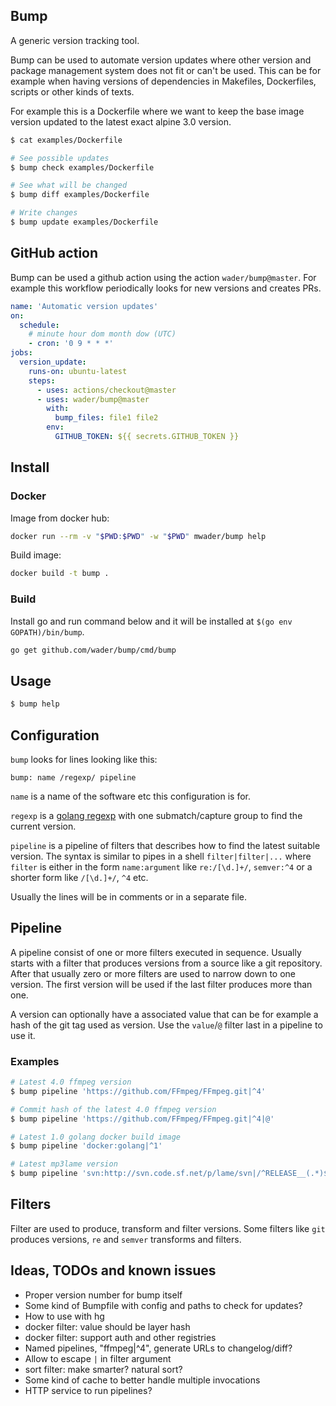 ## Bump

A generic version tracking tool.

Bump can be used to automate version updates where other version and package
management system does not fit or can't be used. This can be for example when
having versions of dependencies in Makefiles, Dockerfiles, scripts or other
kinds of texts.

For example this is a Dockerfile where we want to keep the base image version
updated to the latest exact alpine 3.0 version.

```sh (exec)
$ cat examples/Dockerfile

# See possible updates
$ bump check examples/Dockerfile

# See what will be changed
$ bump diff examples/Dockerfile

# Write changes
$ bump update examples/Dockerfile
```

## GitHub action

Bump can be used a github action using the action `wader/bump@master`.
For example this workflow periodically looks for new versions and
creates PRs.

```yml
name: 'Automatic version updates'
on:
  schedule:
    # minute hour dom month dow (UTC)
    - cron: '0 9 * * *'
jobs:
  version_update:
    runs-on: ubuntu-latest
    steps:
      - uses: actions/checkout@master
      - uses: wader/bump@master
        with:
          bump_files: file1 file2
        env:
          GITHUB_TOKEN: ${{ secrets.GITHUB_TOKEN }}
```

## Install

### Docker

Image from docker hub:
```sh
docker run --rm -v "$PWD:$PWD" -w "$PWD" mwader/bump help
```
Build image:
```sh
docker build -t bump .
```

### Build

Install go and run command below and it will be installed at
`$(go env GOPATH)/bin/bump`.

```sh
go get github.com/wader/bump/cmd/bump
```

## Usage

```sh (exec)
$ bump help
```

## Configuration

`bump` looks for lines looking like this:
```
bump: name /regexp/ pipeline
```

`name` is a name of the software etc this configuration is for.

`regexp` is a [golang regexp](https://golang.org/pkg/regexp/syntax/) with
one submatch/capture group to find the current version.

`pipeline` is a pipeline of filters that describes how to find the latest
suitable version. The syntax is similar to pipes in a shell `filter|filter|...`
where `filter` is either in the form `name:argument` like `re:/[\d.]+/`,
`semver:^4` or a shorter form like `/[\d.]+/`, `^4` etc.

Usually the lines will be in comments or in a separate file.

## Pipeline

A pipeline consist of one or more filters executed in sequence. Usually
starts with a filter that produces versions from a source like a git repository.
After that usually zero or more filters are used to narrow down to one version.
The first version will be used if the last filter produces more than one.

A version can optionally have a associated value that can be for example a hash
of the git tag used as version. Use the `value`/`@` filter last in a pipeline to
use it.

### Examples

```sh (exec)
# Latest 4.0 ffmpeg version
$ bump pipeline 'https://github.com/FFmpeg/FFmpeg.git|^4'

# Commit hash of the latest 4.0 ffmpeg version
$ bump pipeline 'https://github.com/FFmpeg/FFmpeg.git|^4|@'

# Latest 1.0 golang docker build image
$ bump pipeline 'docker:golang|^1'

# Latest mp3lame version
$ bump pipeline 'svn:http://svn.code.sf.net/p/lame/svn|/^RELEASE__(.*)$/|/_/./|*'
```

## Filters

Filter are used to produce, transform and filter versions. Some filters like `git`
produces versions, `re` and `semver` transforms and filters.

[filtersmarkdown]: sh

## Ideas, TODOs and known issues

- Proper version number for bump itself
- Some kind of Bumpfile with config and paths to check for updates?
- How to use with hg
- docker filter: value should be layer hash
- docker filter: support auth and other registries
- Named pipelines, "ffmpeg|^4", generate URLs to changelog/diff?
- Allow to escape `|` in filter argument
- sort filter: make smarter? natural sort?
- Some kind of cache to better handle multiple invocations
- HTTP service to run pipelines?
